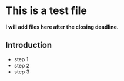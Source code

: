This is a test file
=====================

**I will add files here after the closing deadline.**


## Introduction

* step 1
* step 2
* step 3
